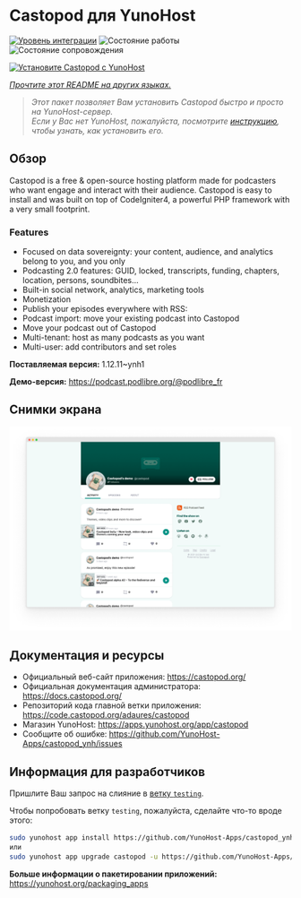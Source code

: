 <!--
Важно: этот README был автоматически сгенерирован <https://github.com/YunoHost/apps/tree/master/tools/readme_generator>
Он НЕ ДОЛЖЕН редактироваться вручную.
-->

# Castopod для YunoHost

[![Уровень интеграции](https://dash.yunohost.org/integration/castopod.svg)](https://ci-apps.yunohost.org/ci/apps/castopod/) ![Состояние работы](https://ci-apps.yunohost.org/ci/badges/castopod.status.svg) ![Состояние сопровождения](https://ci-apps.yunohost.org/ci/badges/castopod.maintain.svg)

[![Установите Castopod с YunoHost](https://install-app.yunohost.org/install-with-yunohost.svg)](https://install-app.yunohost.org/?app=castopod)

*[Прочтите этот README на других языках.](./ALL_README.md)*

> *Этот пакет позволяет Вам установить Castopod быстро и просто на YunoHost-сервер.*  
> *Если у Вас нет YunoHost, пожалуйста, посмотрите [инструкцию](https://yunohost.org/install), чтобы узнать, как установить его.*

## Обзор

Castopod is a free & open-source hosting platform made for podcasters who want engage and interact with their audience.
Castopod is easy to install and was built on top of CodeIgniter4, a powerful PHP framework with a very small footprint.


### Features

- Focused on data sovereignty: your content, audience, and analytics belong to you, and you only
- Podcasting 2.0 features: GUID, locked, transcripts, funding, chapters, location, persons, soundbites…
- Built-in social network, analytics, marketing tools
- Monetization
- Publish your episodes everywhere with RSS:
- Podcast import: move your existing podcast into Castopod
- Move your podcast out of Castopod
- Multi-tenant: host as many podcasts as you want
- Multi-user: add contributors and set roles

**Поставляемая версия:** 1.12.11~ynh1

**Демо-версия:** <https://podcast.podlibre.org/@podlibre_fr>

## Снимки экрана

![Снимок экрана Castopod](./doc/screenshots/screenshot.png)

## Документация и ресурсы

- Официальный веб-сайт приложения: <https://castopod.org/>
- Официальная документация администратора: <https://docs.castopod.org/>
- Репозиторий кода главной ветки приложения: <https://code.castopod.org/adaures/castopod>
- Магазин YunoHost: <https://apps.yunohost.org/app/castopod>
- Сообщите об ошибке: <https://github.com/YunoHost-Apps/castopod_ynh/issues>

## Информация для разработчиков

Пришлите Ваш запрос на слияние в [ветку `testing`](https://github.com/YunoHost-Apps/castopod_ynh/tree/testing).

Чтобы попробовать ветку `testing`, пожалуйста, сделайте что-то вроде этого:

```bash
sudo yunohost app install https://github.com/YunoHost-Apps/castopod_ynh/tree/testing --debug
или
sudo yunohost app upgrade castopod -u https://github.com/YunoHost-Apps/castopod_ynh/tree/testing --debug
```

**Больше информации о пакетировании приложений:** <https://yunohost.org/packaging_apps>
